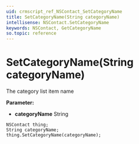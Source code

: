 ```yaml
---
uid: crmscript_ref_NSContact_SetCategoryName
title: SetCategoryName(String categoryName)
intellisense: NSContact.SetCategoryName
keywords: NSContact, GetCategoryName
so.topic: reference
---
```


# SetCategoryName(String categoryName)

The category list item name

**Parameter:** 
* **categoryName** String

```crmscript
NSContact thing;
String categoryName;
thing.SetCategoryName(categoryName);
```

